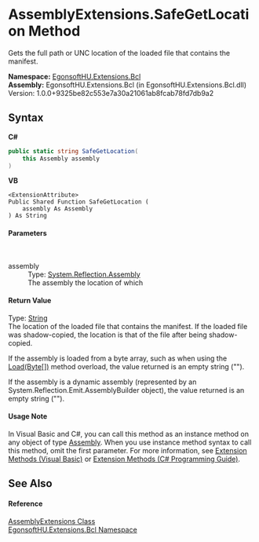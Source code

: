 # AssemblyExtensions.SafeGetLocation Method 
 

Gets the full path or UNC location of the loaded file that contains the manifest.

**Namespace:**&nbsp;<a href="N_EgonsoftHU_Extensions_Bcl.md">EgonsoftHU.Extensions.Bcl</a><br />**Assembly:**&nbsp;EgonsoftHU.Extensions.Bcl (in EgonsoftHU.Extensions.Bcl.dll) Version: 1.0.0+9325be82c553e7a30a21061ab8fcab78fd7db9a2

## Syntax

**C#**<br />
``` C#
public static string SafeGetLocation(
	this Assembly assembly
)
```

**VB**<br />
``` VB
<ExtensionAttribute>
Public Shared Function SafeGetLocation ( 
	assembly As Assembly
) As String
```


#### Parameters
&nbsp;<dl><dt>assembly</dt><dd>Type: <a href="https://docs.microsoft.com/dotnet/api/system.reflection.assembly" target="_blank" rel="noopener noreferrer">System.Reflection.Assembly</a><br />The assembly the location of which</dd></dl>

#### Return Value
Type: <a href="https://docs.microsoft.com/dotnet/api/system.string" target="_blank" rel="noopener noreferrer">String</a><br />
The location of the loaded file that contains the manifest. If the loaded file was shadow-copied, the location is that of the file after being shadow-copied.

If the assembly is loaded from a byte array, such as when using the <a href="https://docs.microsoft.com/dotnet/api/system.reflection.assembly.load#system-reflection-assembly-load(system-byte())" target="_blank" rel="noopener noreferrer">Load(Byte[])</a> method overload, the value returned is an empty string ("").

If the assembly is a dynamic assembly (represented by an System.Reflection.Emit.AssemblyBuilder object), the value returned is an empty string ("").


#### Usage Note
In Visual Basic and C#, you can call this method as an instance method on any object of type <a href="https://docs.microsoft.com/dotnet/api/system.reflection.assembly" target="_blank" rel="noopener noreferrer">Assembly</a>. When you use instance method syntax to call this method, omit the first parameter. For more information, see <a href="https://docs.microsoft.com/dotnet/visual-basic/programming-guide/language-features/procedures/extension-methods" target="_blank" rel="noopener noreferrer">Extension Methods (Visual Basic)</a> or <a href="https://docs.microsoft.com/dotnet/csharp/programming-guide/classes-and-structs/extension-methods" target="_blank" rel="noopener noreferrer">Extension Methods (C# Programming Guide)</a>.

## See Also


#### Reference
<a href="T_EgonsoftHU_Extensions_Bcl_AssemblyExtensions.md">AssemblyExtensions Class</a><br /><a href="N_EgonsoftHU_Extensions_Bcl.md">EgonsoftHU.Extensions.Bcl Namespace</a><br />